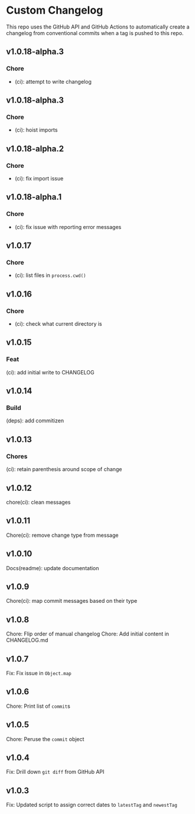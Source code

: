 # Custom Changelog

This repo uses the GitHub API and GitHub Actions to automatically create a changelog from conventional commits when a tag is pushed to this repo.

## v1.0.18-alpha.3

### Chore

- (ci): attempt to write changelog

## v1.0.18-alpha.3

### Chore

- (ci): hoist imports

## v1.0.18-alpha.2

### Chore

- (ci): fix import issue

## v1.0.18-alpha.1

### Chore

- (ci): fix issue with reporting error messages

## v1.0.17

### Chore

- (ci): list files in `process.cwd()`

## v1.0.16

### Chore

- (ci): check what current directory is

## v1.0.15

### Feat

(ci): add initial write to CHANGELOG

## v1.0.14

### Build

(deps): add commitizen

## v1.0.13

### Chores

(ci): retain parenthesis around scope of change

## v1.0.12

chore(ci): clean messages

## v1.0.11

Chore(ci): remove change type from message

## v1.0.10

Docs(readme): update documentation

## v1.0.9

Chore(ci): map commit messages based on their type

## v1.0.8

Chore: Flip order of manual changelog
Chore: Add initial content in CHANGELOG.md

## v1.0.7

Fix: Fix issue in `Object.map`

## v1.0.6

Chore: Print list of `commit`s

## v1.0.5

Chore: Peruse the `commit` object

## v1.0.4

Fix: Drill down `git diff` from GitHub API

## v1.0.3

Fix: Updated script to assign correct dates to `latestTag` and `newestTag`
